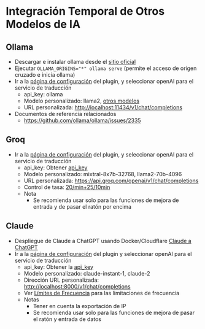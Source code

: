 # Integración Temporal de Otros Modelos de IA

## Ollama

- Descargar e instalar ollama desde el [sitio oficial](https://ollama.com/)
- Ejecutar `OLLAMA_ORIGINS="*" ollama serve` (permite el acceso de origen cruzado e inicia ollama)
- Ir a la [página de configuración](https://dash.immersivetranslate.com/#general) del plugin, y seleccionar openAI para el servicio de traducción
  - api_key: ollama
  - Modelo personalizado: llama2, [otros modelos](https://ollama.com/library)
  - URL personalizada: <http://localhost:11434/v1/chat/completions>
- Documentos de referencia relacionados
  - <https://github.com/ollama/ollama/issues/2335>

## Groq

- Ir a la [página de configuración](https://dash.immersivetranslate.com/#general) del plugin, y seleccionar openAI para el servicio de traducción
  - api_key: Obtener [api_key](https://console.groq.com/keys)
  - Modelo personalizado: mixtral-8x7b-32768, llama2-70b-4096
  - URL personalizada: https://api.groq.com/openai/v1/chat/completions
  - Control de tasa: [20/min+25/10min](https://console.groq.com/docs/rate-limits)
  - Nota
    - Se recomienda usar solo para las funciones de mejora de entrada y de pasar el ratón por encima

## Claude

- Despliegue de Claude a ChatGPT usando Docker/Cloudflare [Claude a ChatGPT](https://github.com/jtsang4/claude-to-chatgpt)
- Ir a la [página de configuración](https://dash.immersivetranslate.com/#general) del plugin y seleccionar openAI para el servicio de traducción
  - api_key: Obtener la [api_key](https://www.nightfall.ai/ai-security-101/anthropic-claude-api-key)
  - Modelo personalizado: claude-instant-1, claude-2
  - Dirección URL personalizada: <http://localhost:8000/v1/chat/completions>
  - Ver [Límites de Frecuencia](https://docs.anthropic.com/claude/reference/rate-limits) para las limitaciones de frecuencia
  - Notas
    - Tener en cuenta la exportación de IP
    - Se recomienda usar solo para las funciones de mejora de pasar el ratón y entrada de datos
